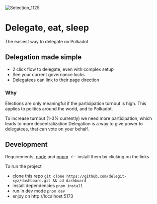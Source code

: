 ![Selection_1125](https://github.com/user-attachments/assets/c42c009b-ea2c-4e5b-b74d-6a6f45f82c44)

# Delegate, eat, sleep

The easiest way to delegate on Polkadot

## Delegation made simple
- 2 click flow to delegate, even with complex setup
- See your current governance locks
- Delegatees can link to their page direction

### Why
Elections are only meaningful if the participation turnout is high.
This applies to politics around the world, and to Polkadot.

To increase turnout (1-3% currently) we need more participation, which leads to more decentralization
Delegation is a way to give power to delegatees, that can vote on your behalf.

## Development
Requirements, [node](https://nodejs.org/en/download/package-manager/current) and [pnpm](https://pnpm.io/installation). <-- install them by clicking on the links

To run the project
- clone this repo
  `git clone https://github.com/delegit-xyz/dashboard.git && cd dashboard`
- install dependencies
  `pnpm install`
- run in dev mode
  `pnpm dev`
- enjoy on http://localhost:5173
